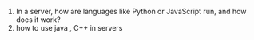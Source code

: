  1. In a server, how are languages like Python or JavaScript run, and how does it work?
 2. how to use java , C++ in servers